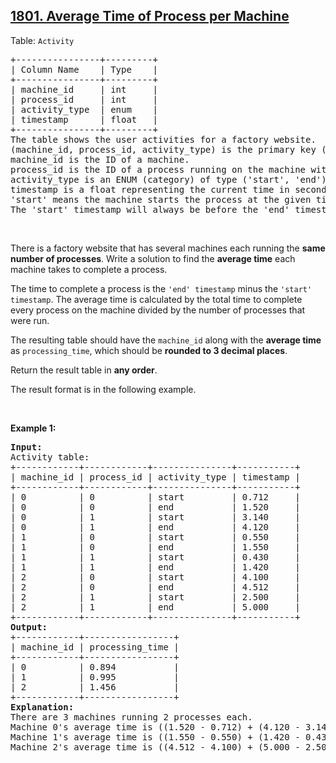 <h2><a href="">1801. Average Time of Process per Machine</a></h2><p>Table: <code>Activity</code></p>

<pre>
+----------------+---------+
| Column Name    | Type    |
+----------------+---------+
| machine_id     | int     |
| process_id     | int     |
| activity_type  | enum    |
| timestamp      | float   |
+----------------+---------+
The table shows the user activities for a factory website.
(machine_id, process_id, activity_type) is the primary key (combination of columns with unique values) of this table.
machine_id is the ID of a machine.
process_id is the ID of a process running on the machine with ID machine_id.
activity_type is an ENUM (category) of type (&#39;start&#39;, &#39;end&#39;).
timestamp is a float representing the current time in seconds.
&#39;start&#39; means the machine starts the process at the given timestamp and &#39;end&#39; means the machine ends the process at the given timestamp.
The &#39;start&#39; timestamp will always be before the &#39;end&#39; timestamp for every (machine_id, process_id) pair.</pre>

<p>&nbsp;</p>

<p>There is a factory website that has several machines each running the <strong>same number of processes</strong>. Write a solution&nbsp;to find the <strong>average time</strong> each machine takes to complete a process.</p>

<p>The time to complete a process is the <code>&#39;end&#39; timestamp</code> minus the <code>&#39;start&#39; timestamp</code>. The average time is calculated by the total time to complete every process on the machine divided by the number of processes that were run.</p>

<p>The resulting table should have the <code>machine_id</code> along with the <strong>average time</strong> as <code>processing_time</code>, which should be <strong>rounded to 3 decimal places</strong>.</p>

<p>Return the result table in <strong>any order</strong>.</p>

<p>The result format is in the following example.</p>

<p>&nbsp;</p>
<p><strong class="example">Example 1:</strong></p>

<pre>
<strong>Input:</strong> 
Activity table:
+------------+------------+---------------+-----------+
| machine_id | process_id | activity_type | timestamp |
+------------+------------+---------------+-----------+
| 0          | 0          | start         | 0.712     |
| 0          | 0          | end           | 1.520     |
| 0          | 1          | start         | 3.140     |
| 0          | 1          | end           | 4.120     |
| 1          | 0          | start         | 0.550     |
| 1          | 0          | end           | 1.550     |
| 1          | 1          | start         | 0.430     |
| 1          | 1          | end           | 1.420     |
| 2          | 0          | start         | 4.100     |
| 2          | 0          | end           | 4.512     |
| 2          | 1          | start         | 2.500     |
| 2          | 1          | end           | 5.000     |
+------------+------------+---------------+-----------+
<strong>Output:</strong> 
+------------+-----------------+
| machine_id | processing_time |
+------------+-----------------+
| 0          | 0.894           |
| 1          | 0.995           |
| 2          | 1.456           |
+------------+-----------------+
<strong>Explanation:</strong> 
There are 3 machines running 2 processes each.
Machine 0&#39;s average time is ((1.520 - 0.712) + (4.120 - 3.140)) / 2 = 0.894
Machine 1&#39;s average time is ((1.550 - 0.550) + (1.420 - 0.430)) / 2 = 0.995
Machine 2&#39;s average time is ((4.512 - 4.100) + (5.000 - 2.500)) / 2 = 1.456
</pre>
